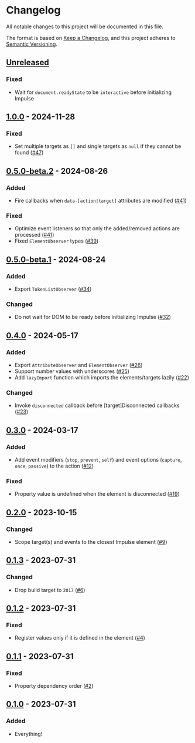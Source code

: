 # Changelog

All notable changes to this project will be documented in this file.

The format is based on [Keep a Changelog](https://keepachangelog.com/en/1.0.0/),
and this project adheres to [Semantic Versioning](https://semver.org/spec/v2.0.0.html).

## [Unreleased]

### Fixed

- Wait for `document.readyState` to be `interactive` before initializing Impulse

## [1.0.0] - 2024-11-28

### Fixed

- Set multiple targets as `[]` and single targets as `null` if they cannot be found ([#47](https://github.com/Ambiki/impulse/pull/47))

## [0.5.0-beta.2] - 2024-08-26

### Added

- Fire callbacks when `data-[action|target]` attributes are modified ([#41](https://github.com/Ambiki/impulse/pull/41))

### Fixed

- Optimize event listeners so that only the added/removed actions are processed ([#41](https://github.com/Ambiki/impulse/pull/41))
- Fixed `ElementObserver` types ([#39](https://github.com/Ambiki/impulse/pull/39))

## [0.5.0-beta.1] - 2024-08-24

### Added

- Export `TokenListObserver` ([#34](https://github.com/Ambiki/impulse/pull/34))

### Changed

- Do not wait for DOM to be ready before initializing Impulse ([#32](https://github.com/Ambiki/impulse/pull/32))

## [0.4.0] - 2024-05-17

### Added

- Export `AttributeObserver` and `ElementObserver` ([#26](https://github.com/Ambiki/impulse/pull/26))
- Support number values with underscores ([#25](https://github.com/Ambiki/impulse/pull/25))
- Add `lazyImport` function which imports the elements/targets lazily ([#22](https://github.com/Ambiki/impulse/pull/22))

### Changed

- Invoke `disconnected` callback before [target]Disconnected callbacks ([#23](https://github.com/Ambiki/impulse/pull/23))

## [0.3.0] - 2024-03-17

### Added

- Add event modifiers (`stop`, `prevent`, `self`) and event options (`capture`, `once`, `passive`) to the action ([#12](https://github.com/Ambiki/impulse/pull/12))

### Fixed

- Property value is undefined when the element is disconnected ([#19](https://github.com/Ambiki/impulse/pull/19))

## [0.2.0] - 2023-10-15

### Changed

- Scope target(s) and events to the closest Impulse element ([#9](https://github.com/Ambiki/impulse/pull/9))

## [0.1.3] - 2023-07-31

### Changed

- Drop build target to `2017` ([#6](https://github.com/Ambiki/impulse/pull/6))

## [0.1.2] - 2023-07-31

### Fixed

- Register values only if it is defined in the element ([#4](https://github.com/Ambiki/impulse/pull/4))

## [0.1.1] - 2023-07-31

### Fixed

- Property dependency order ([#2](https://github.com/Ambiki/impulse/pull/2))

## [0.1.0] - 2023-07-31

### Added

- Everything!

[unreleased]: https://github.com/Ambiki/impulse/compare/v1.0.0...HEAD
[1.0.0]: https://github.com/Ambiki/impulse/compare/v0.5.0-beta.1...v1.0.0
[0.5.0-beta.2]: https://github.com/Ambiki/impulse/compare/v0.5.0-beta.1...v0.5.0-beta.2
[0.5.0-beta.1]: https://github.com/Ambiki/impulse/compare/v0.4.0...v0.5.0-beta.1
[0.4.0]: https://github.com/Ambiki/impulse/compare/v0.3.0...v0.4.0
[0.3.0]: https://github.com/Ambiki/impulse/compare/v0.2.0...v0.3.0
[0.2.0]: https://github.com/Ambiki/impulse/compare/v0.1.3...v0.2.0
[0.1.3]: https://github.com/Ambiki/impulse/compare/v0.1.2...v0.1.3
[0.1.2]: https://github.com/Ambiki/impulse/compare/v0.1.1...v0.1.2
[0.1.1]: https://github.com/Ambiki/impulse/compare/v0.1.0...v0.1.1
[0.1.0]: https://github.com/Ambiki/impulse/releases/tag/v0.1.0
